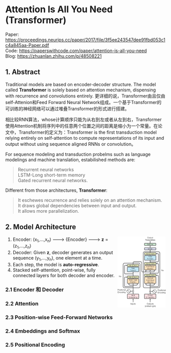# Attention Is All You Need (Transformer)

Paper: https://proceedings.neurips.cc/paper/2017/file/3f5ee243547dee91fbd053c1c4a845aa-Paper.pdf <br/>
Code: https://paperswithcode.com/paper/attention-is-all-you-need <br/>
Blog: https://zhuanlan.zhihu.com/p/48508221

## 1. Abstract
Traditional models are based on encoder-decoder structure. The model called **Transformer** is solely based on attention mechanism, dispensing with recurrence and convolutions entirely. 更详细的说，Transformer由且仅由self-Attenion和Feed Forward Neural Network组成。一个基于Transformer的可训练的神经网络可以通过堆叠Transformer的形式进行搭建。

相比较RNN算法，whose计算顺序只能为从右到左或者从左到右，Transformer使用Attention机制将序列中的任意两个位置之间的距离是缩小为一个常量。在论文中，Transformer的定义为：Transformer is the first transduction model relying entirely on self-attention to compute representations of its input and output without using sequence aligned RNNs or convolution。

For sequence modeling and transduction probelms such as language modelings and machine translation, estabilished methods are:
> Recurrent neural networks <br/>LSTM-Long short-term memory <br/>Gated recurrent neural networks.

Different from those architectures, **Transformer**: 
> It eschewes recurrence and relies solely on an attention mechanism. <br/>It draws global dependencies between input and output. <br/>It allows more parallelization.

## 2. Model Architecture
<img align="right" src=https://github.com/ruiyangqin2016/paper_review/blob/main/image_segmentation/pic/transformer_1.jpeg width=30%>

1. Encoder: (x<sub>1</sub>,...,x<sub>n</sub>) ---> {Encoder} ---> **z** = (z<sub>1</sub>,...,z<sub>n</sub>)
2. Decoder: Given **z**, decoder generates an output sequence (y<sub>1</sub>,...,y<sub>n</sub>), one element at a time.
3. Each step, the model is **auto-regressive**.
4. Stacked self-attention, point-wise, fully connected layers for both decoder and encoder.

### 2.1 Encoder 和 Decoder

### 2.2 Attention

### 2.3 Position-wise Feed-Forward Networks

### 2.4 Embeddings and Softmax

### 2.5 Positional Encoding
